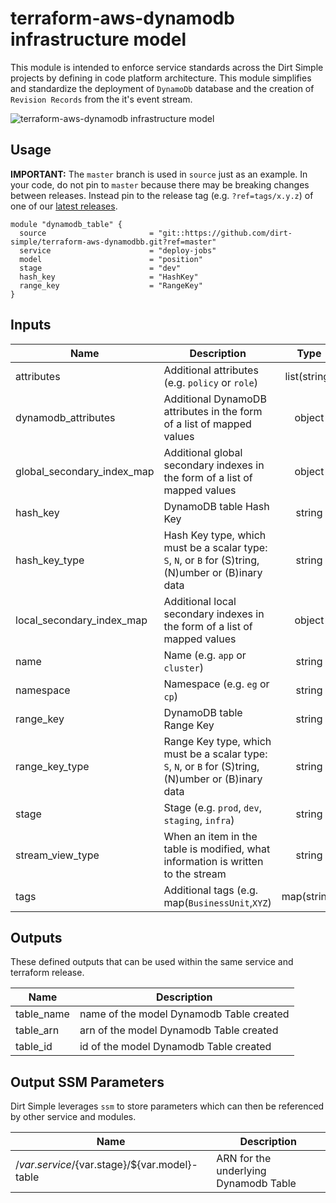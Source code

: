 # terraform-aws-dynamodb infrastructure model
This module is intended to enforce service standards across the Dirt Simple projects by defining in code platform architecture. This module simplifies and standardize the deployment of `DynamoDb` database and the creation of `Revision Records` from the it's event stream.

![terraform-aws-dynamodb infrastructure model](docs/terraform-aws-dynamodb-infrustructure?raw=true "terraform-aws-dynamodb infrastructure")


## Usage


**IMPORTANT:** The `master` branch is used in `source` just as an example. In your code, do not pin to `master` because there may be breaking changes between releases.
Instead pin to the release tag (e.g. `?ref=tags/x.y.z`) of one of our [latest releases](https://github.com/dirt-simple/terraform-aws-dynamodb/releases).


```hcl
module "dynamodb_table" {
  source                       = "git::https://github.com/dirt-simple/terraform-aws-dynamodbb.git?ref=master"
  service                      = "deploy-jobs"
  model                        = "position"
  stage                        = "dev"
  hash_key                     = "HashKey"
  range_key                    = "RangeKey"
}
```

## Inputs

| Name | Description | Type | Default | Required |
|------|-------------|:----:|:-----:|:-----:|
| attributes | Additional attributes (e.g. `policy` or `role`) | list(string) | `<list>` | no |
| dynamodb_attributes | Additional DynamoDB attributes in the form of a list of mapped values | object | `<list>` | no |
| global_secondary_index_map | Additional global secondary indexes in the form of a list of mapped values | object | `<list>` | no |
| hash_key | DynamoDB table Hash Key | string | - | yes |
| hash_key_type | Hash Key type, which must be a scalar type: `S`, `N`, or `B` for (S)tring, (N)umber or (B)inary data | string | `S` | no |
| local_secondary_index_map | Additional local secondary indexes in the form of a list of mapped values | object | `<list>` | no |
| name | Name  (e.g. `app` or `cluster`) | string | - | yes |
| namespace | Namespace (e.g. `eg` or `cp`) | string | `` | no |
| range_key | DynamoDB table Range Key | string | `` | no |
| range_key_type | Range Key type, which must be a scalar type: `S`, `N`, or `B` for (S)tring, (N)umber or (B)inary data | string | `S` | no |
| stage | Stage (e.g. `prod`, `dev`, `staging`, `infra`) | string | `` | no |
| stream_view_type | When an item in the table is modified, what information is written to the stream | string | `` | no |
| tags | Additional tags (e.g. map(`BusinessUnit`,`XYZ`) | map(string) | `<map>` | no |

## Outputs

These defined outputs that can be used within the same service and terraform release.

| Name | Description |
|------|-------------|
| table_name | name of the model Dynamodb Table created |
| table_arn | arn of the model Dynamodb Table created |
| table_id | id of the model Dynamodb Table created |

## Output SSM Parameters

Dirt Simple leverages `ssm` to store parameters which can then be referenced by other service and modules.

| Name | Description |
|------|-------------|
| /${var.service}/${var.stage}/${var.model}-table | ARN for the underlying Dynamodb Table |

